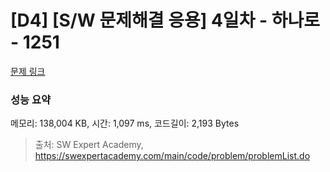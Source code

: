# [D4] [S/W 문제해결 응용] 4일차 - 하나로 - 1251 

[문제 링크](https://swexpertacademy.com/main/code/problem/problemDetail.do?contestProbId=AV15StKqAQkCFAYD) 

### 성능 요약

메모리: 138,004 KB, 시간: 1,097 ms, 코드길이: 2,193 Bytes



> 출처: SW Expert Academy, https://swexpertacademy.com/main/code/problem/problemList.do